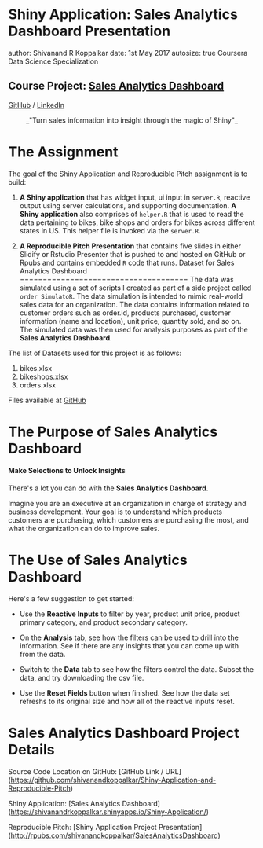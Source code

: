 Shiny Application: Sales Analytics Dashboard Presentation
=========================================================
author: Shivanand R Koppalkar
date:  1st May 2017
autosize: true
Coursera Data Science Specialization

## Course Project: [Sales Analytics Dashboard](https://shivanandrkoppalkar.shinyapps.io/Shiny-Application/)

<medium> [GitHub](https://github.com/shivanandkoppalkar/Shiny-Application-and-Reproducible-Pitch) / [LinkedIn](https://www.linkedin.com/in/shivanandkoppalkarus) </medium>
<large>
<center>
_"Turn sales information into insight through the magic of Shiny"_
</center>
</large>


The Assignment
==============

The goal of the Shiny Application and Reproducible Pitch assignment is to build:

1. __A Shiny application__ that has widget input, ui input in `server.R`, reactive output using server calculations, and supporting documentation. __A Shiny application__ also comprises of `helper.R` that is used to read the data pertaining to bikes, bike shops and orders for bikes across different states in US. This helper file is invoked via the `server.R`.

2. __A Reproducible Pitch Presentation__ that contains five slides in either Slidify or Rstudio Presenter that is pushed to and hosted on GitHub or Rpubs and contains embedded `R` code that runs. 
Dataset for Sales Analytics Dashboard
=====================================
The data was simulated using a set of scripts I created as part of a side project called `order SimulatoR`. The data simulation is intended to mimic real-world sales data for an organization. The data contains information related to customer orders such as order.id, products purchased, customer information (name and location), unit price, quantity sold, and so on. The simulated data was then used for analysis purposes as part of the __Sales Analytics Dashboard__. 

The list of Datasets used for this project is as follows:

1.  bikes.xlsx
2.  bikeshops.xlsx
3.  orders.xlsx

Files available at [GitHub](https://github.com/shivanandkoppalkar/Shiny-Application-and-Reproducible-Pitch)

The Purpose of Sales Analytics Dashboard
========================================

#### Make Selections to Unlock Insights


There's a lot you can do with the __Sales Analytics Dashboard__. 

Imagine you are an executive at an organization in charge of strategy and business development. Your goal is to understand which products 
customers are purchasing, which customers are purchasing the most, and what the organization can do to improve sales.

The Use of Sales Analytics Dashboard
====================================

Here's a few suggestion to get started:

* Use the __Reactive Inputs__ to filter by year, product unit price, product primary category, and product secondary category. 

* On the __Analysis__ tab, see how the filters can be used to drill into the information. See if there are any insights that you can come up with  
  from the data.

* Switch to the __Data__ tab to see how the filters control the data. Subset the data, and try downloading the csv file. 

* Use the __Reset Fields__ button when finished. See how the data set refreshs to its original size   and how all of the reactive inputs reset.

Sales Analytics Dashboard Project Details
=========================================

Source Code Location on GitHub: [GitHub Link / URL] (https://github.com/shivanandkoppalkar/Shiny-Application-and-Reproducible-Pitch)

Shiny Application: [Sales Analytics Dashboard] (https://shivanandrkoppalkar.shinyapps.io/Shiny-Application/)

Reproducible Pitch: [Shiny Application Project Presentation] (http://rpubs.com/shivanandkoppalkar/SalesAnalyticsDashboard)
